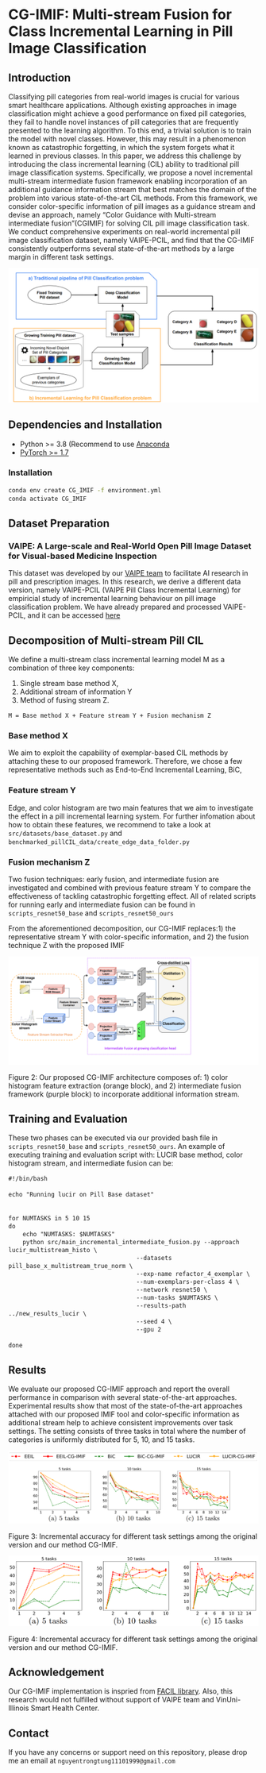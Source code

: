 # CG-IMIF: Multi-stream Fusion for Class Incremental Learning in Pill Image Classification

## Introduction

Classifying pill categories from real-world images is crucial for various smart healthcare applications. Although existing approaches
in image classification might achieve a good performance on fixed pill
categories, they fail to handle novel instances of pill categories that are
frequently presented to the learning algorithm. To this end, a trivial solution is to train the model with novel classes. However, this may result
in a phenomenon known as catastrophic forgetting, in which the system
forgets what it learned in previous classes. In this paper, we address
this challenge by introducing the class incremental learning (CIL) ability to traditional pill image classification systems. Specifically, we propose a novel incremental multi-stream intermediate fusion framework enabling incorporation of an additional guidance information stream that
best matches the domain of the problem into various state-of-the-art
CIL methods. From this framework, we consider color-specific information of pill images as a guidance stream and devise an approach,
namely “Color Guidance with Multi-stream intermediate fusion”(CGIMIF) for solving CIL pill image classification task. We conduct comprehensive experiments on real-world incremental pill image classification
dataset, namely VAIPE-PCIL, and find that the CG-IMIF consistently
outperforms several state-of-the-art methods by a large margin in different task settings.

![General Pipeline](/figures/pipeline_overview.png)

## Dependencies and Installation

- Python >= 3.8 (Recommend to use [Anaconda](https://www.anaconda.com/download/#linux)
- [PyTorch >= 1.7](https://pytorch.org/)

### Installation

```bash
conda env create CG_IMIF -f environment.yml
conda activate CG_IMIF
```

## Dataset Preparation
### VAIPE: A Large-scale and Real-World Open Pill Image Dataset for Visual-based Medicine Inspection
This dataset was developed by our [VAIPE team](https://vaipe.org/) to facilitate AI research in pill and prescription images. In this research, we derive a different data version, namely VAIPE-PCIL (VAIPE Pill Class Incremental Learning) for empiricial study of incremental learning behaviour on pill image classification problem. We have already prepared and processed VAIPE-PCIL, and it can be accessed [here](link_to_dataset)

## Decomposition of Multi-stream Pill CIL
We define a multi-stream class incremental learning model M as a combination
of three key components: 
1) Single stream base method X, 
2) Additional stream of information Y
3) Method of fusing stream Z.

```
M = Base method X + Feature stream Y + Fusion mechanism Z
```

### Base method X
We aim to exploit the capability of exemplar-based CIL methods by attaching these to our proposed
framework. Therefore, we chose a few representative methods such as End-to-End Incremental Learning, BiC, 

### Feature stream Y
Edge, and color histogram are two main features that we aim to investigate the effect in a pill incremental learning system. For further infomation about how to obtain
these features, we recommend to take a look at ```src/datasets/base_dataset.py``` and ```benchmarked_pillCIL_data/create_edge_data_folder.py```

### Fusion mechanism Z
Two fusion techniques: early fusion, and intermediate fusion are investigated and combined with previous feature stream Y to compare the effectiveness of tackling catastrophic forgetting effect. All of related scripts for running early and intermediate fusion can be found in ```scripts_resnet50_base``` and ```scripts_resnet50_ours```

From the aforementioned decomposition, our CG-IMIF replaces:1) the representative stream Y with color-specific information, and 2) the fusion
technique Z with the proposed IMIF

![CG-IMIF](/figures/X-CG-IMIF.png)

Figure 2: Our proposed CG-IMIF architecture composes of: 1) color histogram
feature extraction (orange block), and 2) intermediate fusion framework (purple
block) to incorporate additional information stream.

## Training and Evaluation
These two phases can be executed via our provided bash file in ```scripts_resnet50_base``` and ```scripts_resnet50_ours```. An example of executing training
and evaluation script with: LUCIR base method, color histogram stream, and intermediate fusion can be:

```
#!/bin/bash

echo "Running lucir on Pill Base dataset"


for NUMTASKS in 5 10 15
do
    echo "NUMTASKS: $NUMTASKS"
    python src/main_incremental_intermediate_fusion.py --approach lucir_multistream_histo \
                                    --datasets pill_base_x_multistream_true_norm \
                                    --exp-name refactor_4_exemplar \
                                    --num-exemplars-per-class 4 \
                                    --network resnet50 \
                                    --num-tasks $NUMTASKS \
                                    --results-path ../new_results_lucir \
                                    --seed 4 \
                                    --gpu 2

done
```

## Results
We evaluate our proposed CG-IMIF approach and report the overall performance in comparison with several state-of-the-art approaches. Experimental results show that most of the state-of-the-art approaches attached with our proposed IMIF tool and color-specific information as additional stream help
to achieve consistent improvements over task settings. The setting consists of
three tasks in total where the number of categories is uniformly distributed
for 5, 10, and 15 tasks.

![accuracy](/figures/results1.png)

Figure 3: Incremental accuracy for different task settings among the original
version and our method CG-IMIF.

![ForgettingRate](/figures/results2.png)

Figure 4: Incremental accuracy for different task settings among the original
version and our method CG-IMIF.


## Acknowledgement
Our CG-IMIF implementation is inspried from [FACIL library](https://github.com/mmasana/FACIL). Also, this research would not fulfilled without support of VAIPE team and VinUni-Illinois Smart Health Center.

## Contact
If you have any concerns or support need on this repository, please drop me an email at ```nguyentrongtung11101999@gmail.com```
